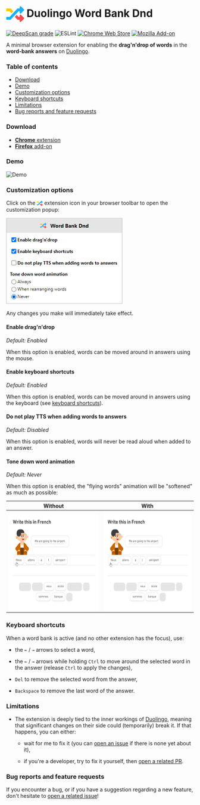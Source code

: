 <h1>
  <img align="center" width="48" height="48" src="https://raw.githubusercontent.com/blmage/duolingo-word-bank-dnd/master/dist/common/icons/icon_48.png" />
  Duolingo Word Bank Dnd
</h1>

[![DeepScan grade](https://deepscan.io/api/teams/9459/projects/12778/branches/202380/badge/grade.svg)](https://deepscan.io/dashboard#view=project&tid=9459&pid=12778&bid=202380)
![ESLint](https://github.com/blmage/duolingo-word-bank-dnd/workflows/ESLint/badge.svg)
[![Chrome Web Store](https://img.shields.io/chrome-web-store/v/dfpfeeojcakkdfiglfcccdlhdfejcmkg)](https://chrome.google.com/webstore/detail/duolingo-word-bank-dnd/dfpfeeojcakkdfiglfcccdlhdfejcmkg)
[![Mozilla Add-on](https://img.shields.io/amo/v/duolingo-word-bank-dnd)](https://addons.mozilla.org/fr/firefox/addon/duolingo-word-bank-dnd/)

A minimal browser extension for enabling the **drag'n'drop of words** in the **word-bank answers** on
[Duolingo](https://www.duolingo.com).

### Table of contents

* [Download](#download)
* [Demo](#demo)
* [Customization options](#customization-options)
* [Keyboard shortcuts](#keyboard-shortcuts)
* [Limitations](#limitations)
* [Bug reports and feature requests](#bug-reports-and-feature-requests)

### Download

* [**Chrome** extension](https://chrome.google.com/webstore/detail/duolingo-word-bank-dnd/dfpfeeojcakkdfiglfcccdlhdfejcmkg)
* [**Firefox** add-on](https://addons.mozilla.org/fr/firefox/addon/duolingo-word-bank-dnd/)

### Demo

<img src="https://i.imgur.com/7HzpWat.gif" alt="Demo" width="600" />

### Customization options

Click on the 
<img align="center" width="16" height="16" src="https://raw.githubusercontent.com/blmage/duolingo-word-bank-dnd/master/dist/icons/icon_48.png" /> 
extension icon in your browser toolbar to open the customization popup:

<img width="312" height="230" src="https://raw.githubusercontent.com/blmage/duolingo-word-bank-dnd/assets_v2/screenshots/popup.png" />

Any changes you make will immediately take effect.

#### Enable drag'n'drop

*Default: Enabled*

When this option is enabled, words can be moved around in answers using the mouse.

#### Enable keyboard shortcuts

*Default: Enabled*

When this option is enabled, words can be moved around in answers using the keyboard 
(see [keyboard shortcuts](#keyboard-shortcuts)).

#### Do not play TTS when adding words to answers

*Default: Disabled*

When this option is enabled, words will never be read aloud when added to an answer.

#### Tone down word animation

*Default: Never*

When this option is enabled, the "flying words" animation will be "softened" as much as possible:

| Without       | With          |
| ------------- | ------------- |
| <img align="center" width="300" height="268" src="https://raw.githubusercontent.com/blmage/duolingo-word-bank-dnd/assets_v2/demos/option_dnd_flying_words.gif" /> | <img align="center" width="300" height="268" src="https://raw.githubusercontent.com/blmage/duolingo-word-bank-dnd/assets_v2/demos/option_dnd_no_flying_words.gif" /> |


### Keyboard shortcuts

When a word bank is active (and no other extension has the focus), use:

- the `←` / `→` arrows to select a word,

- the `←` / `→` arrows while holding `Ctrl` to move around the selected word in the answer
  (release `Ctrl` to apply the changes),

- `Del` to remove the selected word from the answer,

- `Backspace` to remove the last word of the answer.
  

### Limitations

* The extension is deeply tied to the inner workings of [Duolingo](https://www.duolingo.com), meaning that 
  significant changes on their side could (temporarily) break it. If that happens, you can either:
  
    * wait for me to fix it (you can
      [open an issue](https://github.com/blmage/duolingo-word-bank-dnd/issues/new) if there is none yet about it),
      
    * if you're a developer, try to fix it yourself, then
      [open a related PR](https://github.com/blmage/duolingo-word-bank-dnd/compare).

### Bug reports and feature requests

If you encounter a bug, or if you have a suggestion regarding a new feature, don't hesitate to
[open a related issue](https://github.com/blmage/duolingo-word-bank-dnd/issues/new)!
